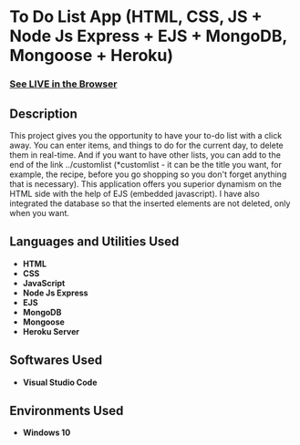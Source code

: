 <h1>To Do List App (HTML, CSS, JS + Node Js Express + EJS + MongoDB, Mongoose + Heroku)</h1>

 ### [See LIVE in the Browser](https://polar-island-34443.herokuapp.com/)

<h2>Description</h2>
This project gives you the opportunity to have your to-do list with a click away. You can enter items, and things to do for the current day, to delete them in real-time. And if you want to have other lists, you can add to the end of the link ../customlist (*customlist - it can be the title you want, for example, the recipe, before you go shopping so you don't forget anything that is necessary). This application offers you superior dynamism on the HTML side with the help of EJS (embedded javascript). I have also integrated the database so that the inserted elements are not deleted, only when you want.
<br />


<h2>Languages and Utilities Used</h2>

- <b>HTML</b>
- <b>CSS</b>
- <b>JavaScript</b>
- <b>Node Js Express</b>
- <b>EJS</b>
- <b>MongoDB</b>
- <b>Mongoose</b>
- <b>Heroku Server</b>

<h2>Softwares Used </h2>

- <b>Visual Studio Code</b>

<h2>Environments Used </h2>

- <b>Windows 10</b>

<!--
 ```diff
- text in red
+ text in green
! text in orange
# text in gray
@@ text in purple (and bold)@@
```
--!>
